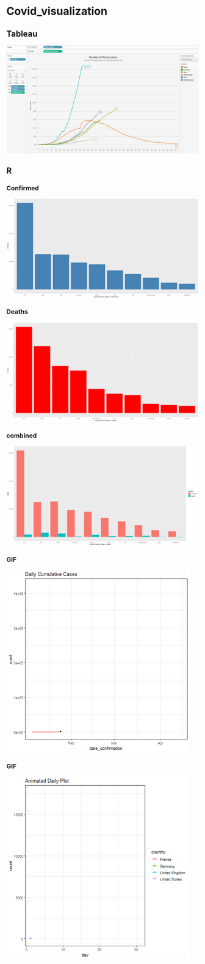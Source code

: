 # Covid_visualization
## Tableau
![](Images/cov1.png)
## R
### Confirmed
![](Images/cov5.png)
### Deaths
![](Images/cov6.png)
### combined
![](Images/cov3.png)
### GIF
![](Images/tot.gif)
### GIF
![](Images/dailyplot.gif)
